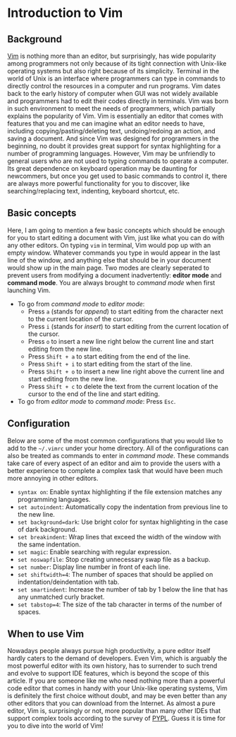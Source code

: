 # Introduction to Vim

## Background

[Vim](https://www.vim.org) is nothing more than an editor, but surprisingly, has wide popularity among programmers not only because of its tight connection with Unix-like operating systems but also right because of its simplicity. Terminal in the world of Unix is an interface where programmers can type in commands to directly control the resources in a computer and run programs. Vim dates back to the early history of computer when GUI was not widely available and programmers had to edit their codes directly in terminals. Vim was born in such environment to meet the needs of programmers, which partially explains the popularity of Vim. Vim is essentially an editor that comes with features that you and me can imagine what an editor needs to have, including copying/pasting/deleting text, undoing/redoing an action, and saving a document. And since Vim was designed for programmers in the beginning, no doubt it provides great support for syntax highlighting for a number of programming languages. However, Vim may be unfriendly to general users who are not used to typing commands to operate a computer. Its great dependence on keyboard operation may be daunting for newcommers, but once you get used to basic commands to control it, there are always more powerful functionality for you to discover, like searching/replacing text, indenting, keyboard shortcut, etc.

## Basic concepts

Here, I am going to mention a few basic concepts which should be enough for you to start editing a document with Vim, just like what you can do with any other editors. On typing `vim` in terminal, Vim would pop up with an empty window. Whatever commands you type in would appear in the last line of the window, and anything else that should be in your document would show up in the main page. Two modes are clearly seperated to prevent users from modifying a document inadvertently: **editor mode** and **command mode**. You are always brought to _command mode_ when first launching Vim.
- To go from _command mode_ to _editor mode_:
	- Press `a` (stands for _append_) to start editing from the character next to the current location of the cursor.
	- Press `i` (stands for _insert_) to start editing from the current location of the cursor.
	- Press `o` to insert a new line right below the current line and start editing from the new line.
	- Press `Shift + a` to start editing from the end of the line.
	- Press `Shift + i` to start editing from the start of the line.
	- Press `Shift + o` to insert a new line right above the current line and start editing from the new line.
	- Press `Shift + c` to delete the text from the current location of the cursor to the end of the line and start editing.
- To go from _editor mode_ to _command mode_: Press `Esc`.

## Configuration

Below are some of the most common configurations that you would like to add to the `~/.vimrc` under your home directory. All of the configurations can also be treated as commands to enter in _command mode_. These commands take care of every aspect of an editor and aim to provide the users with a better experience to complete a complex task that would have been much more annoying in other editors.

- `syntax on`: Enable syntax highlighting if the file extension matches any programming languages.
- `set autoindent`: Automatically copy the indentation from previous line to the new line.
- `set background=dark`: Use bright color for syntax highlighting in the case of dark background.
- `set breakindent`: Wrap lines that exceed the width of the window with the same indentation.
- `set magic`: Enable searching with regular expression.
- `set noswapfile`: Stop creating unnecessary swap file as a backup.
- `set number`: Display line number in front of each line.
- `set shiftwidth=4`: The number of spaces that should be applied on indentation/deindentation with tab.
- `set smartindent`: Increase the number of tab by 1 below the line that has any unmatched curly bracket.
- `set tabstop=4`: The size of the tab character in terms of the number of spaces.

## When to use Vim

Nowadays people always pursue high productivity, a pure editor itself hardly caters to the demand of developers. Even Vim, which is arguably the most powerful editor with its own history, has to surrender to such trend and evolve to support IDE features, which is beyond the scope of this article. If you are someone like me who need nothing more than a powerful code editor that comes in handy with your Unix-like operating systems, Vim is definitely the first choice without doubt, and may be even better than any other editors that you can download from the Internet. As almost a pure editor, Vim is, surprisingly or not, more popular than many other IDEs that support complex tools according to the survey of [PYPL](http://pypl.github.io/PYPL.html). Guess it is time for you to dive into the world of Vim!
